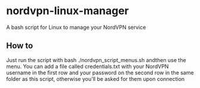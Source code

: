 # nordvpn-linux-manager
A bash script for Linux to manage your NordVPN service

## How to
Just run the script with bash ./nordvpn_script_menus.sh andthen use the menu. You can add a file called credentials.txt with your NordVPN username in the first row and your password on the second row in the same folder as this script, otherwise you'll be asked for them upon connection

